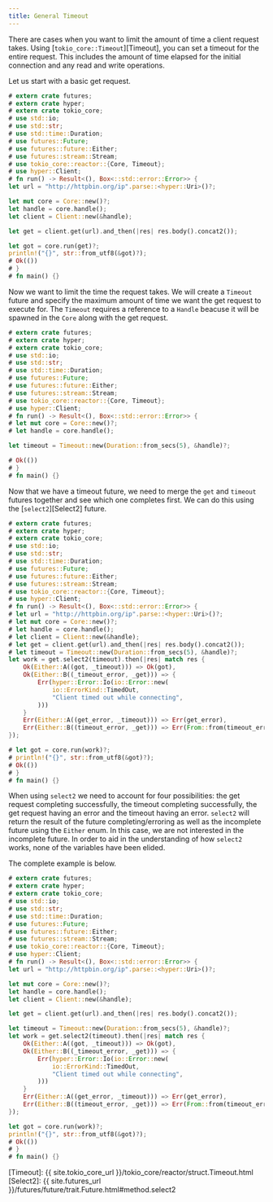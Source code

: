 ```yaml
---
title: General Timeout
---
```


There are cases when you want to limit the amount of time a client request takes. Using
[`tokio_core::Timeout`][Timeout], you can set a timeout for the entire request. This includes
the amount of time elapsed for the initial connection and any read and write operations.

Let us start with a basic get request.

```rust
# extern crate futures;
# extern crate hyper;
# extern crate tokio_core;
# use std::io;
# use std::str;
# use std::time::Duration;
# use futures::Future;
# use futures::future::Either;
# use futures::stream::Stream;
# use tokio_core::reactor::{Core, Timeout};
# use hyper::Client;
# fn run() -> Result<(), Box<::std::error::Error>> {
let url = "http://httpbin.org/ip".parse::<hyper::Uri>()?;

let mut core = Core::new()?;
let handle = core.handle();
let client = Client::new(&handle);

let get = client.get(url).and_then(|res| res.body().concat2());

let got = core.run(get)?;
println!("{}", str::from_utf8(&got)?);
# Ok(())
# }
# fn main() {}
```

Now we want to limit the time the request takes. We will create a `Timeout` future and specify the
maximum amount of time we want the get request to execute for. The `Timeout` requires a reference to
a `Handle` beacuse it will be spawned in the `Core` along with the get request.


```rust
# extern crate futures;
# extern crate hyper;
# extern crate tokio_core;
# use std::io;
# use std::str;
# use std::time::Duration;
# use futures::Future;
# use futures::future::Either;
# use futures::stream::Stream;
# use tokio_core::reactor::{Core, Timeout};
# use hyper::Client;
# fn run() -> Result<(), Box<::std::error::Error>> {
# let mut core = Core::new()?;
# let handle = core.handle();

let timeout = Timeout::new(Duration::from_secs(5), &handle)?;

# Ok(())
# }
# fn main() {}
```

Now that we have a timeout future, we need to merge the `get` and `timeout` futures together and see
which one completes first. We can do this using the [`select2`][Select2] future.

```rust
# extern crate futures;
# extern crate hyper;
# extern crate tokio_core;
# use std::io;
# use std::str;
# use std::time::Duration;
# use futures::Future;
# use futures::future::Either;
# use futures::stream::Stream;
# use tokio_core::reactor::{Core, Timeout};
# use hyper::Client;
# fn run() -> Result<(), Box<::std::error::Error>> {
# let url = "http://httpbin.org/ip".parse::<hyper::Uri>()?;
# let mut core = Core::new()?;
# let handle = core.handle();
# let client = Client::new(&handle);
# let get = client.get(url).and_then(|res| res.body().concat2());
# let timeout = Timeout::new(Duration::from_secs(5), &handle)?;
let work = get.select2(timeout).then(|res| match res {
    Ok(Either::A((got, _timeout))) => Ok(got),
    Ok(Either::B((_timeout_error, _get))) => {
        Err(hyper::Error::Io(io::Error::new(
            io::ErrorKind::TimedOut,
            "Client timed out while connecting",
        )))
    }
    Err(Either::A((get_error, _timeout))) => Err(get_error),
    Err(Either::B((timeout_error, _get))) => Err(From::from(timeout_error)),
});

# let got = core.run(work)?;
# println!("{}", str::from_utf8(&got)?);
# Ok(())
# }
# fn main() {}
```

When using `select2` we need to account for four possibilities: the get request completing
successfully, the timeout completing successfully, the get request having an error and the timeout
having an error. `select2` will return the result of the future completing/erroring as well as the
incomplete future using the `Either` enum. In this case, we are not interested in the incomplete future.
In order to aid in the understanding of how `select2` works, none of the variables have been elided.

The complete example is below.

```rust
# extern crate futures;
# extern crate hyper;
# extern crate tokio_core;
# use std::io;
# use std::str;
# use std::time::Duration;
# use futures::Future;
# use futures::future::Either;
# use futures::stream::Stream;
# use tokio_core::reactor::{Core, Timeout};
# use hyper::Client;
# fn run() -> Result<(), Box<::std::error::Error>> {
let url = "http://httpbin.org/ip".parse::<hyper::Uri>()?;

let mut core = Core::new()?;
let handle = core.handle();
let client = Client::new(&handle);

let get = client.get(url).and_then(|res| res.body().concat2());

let timeout = Timeout::new(Duration::from_secs(5), &handle)?;
let work = get.select2(timeout).then(|res| match res {
    Ok(Either::A((got, _timeout))) => Ok(got),
    Ok(Either::B((_timeout_error, _get))) => {
        Err(hyper::Error::Io(io::Error::new(
            io::ErrorKind::TimedOut,
            "Client timed out while connecting",
        )))
    }
    Err(Either::A((get_error, _timeout))) => Err(get_error),
    Err(Either::B((timeout_error, _get))) => Err(From::from(timeout_error)),
});

let got = core.run(work)?;
println!("{}", str::from_utf8(&got)?);
# Ok(())
# }
# fn main() {}
```

[Timeout]: {{ site.tokio_core_url }}/tokio_core/reactor/struct.Timeout.html
[Select2]: {{ site.futures_url }}/futures/future/trait.Future.html#method.select2
